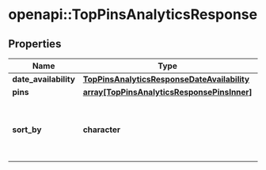 # openapi::TopPinsAnalyticsResponse


## Properties
Name | Type | Description | Notes
------------ | ------------- | ------------- | -------------
**date_availability** | [**TopPinsAnalyticsResponseDateAvailability**](TopPinsAnalyticsResponse_date_availability.md) |  | [optional] 
**pins** | [**array[TopPinsAnalyticsResponsePinsInner]**](TopPinsAnalyticsResponse_pins_inner.md) |  | [optional] 
**sort_by** | **character** |  | [optional] [Enum: [ENGAGEMENT, SAVE, IMPRESSION, OUTBOUND_CLICK, PIN_CLICK]] 


